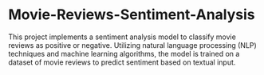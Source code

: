 # Movie-Reviews-Sentiment-Analysis
This project implements a sentiment analysis model to classify movie reviews as positive or negative. Utilizing natural language processing (NLP) techniques and machine learning algorithms, the model is trained on a dataset of movie reviews to predict sentiment based on textual input.
